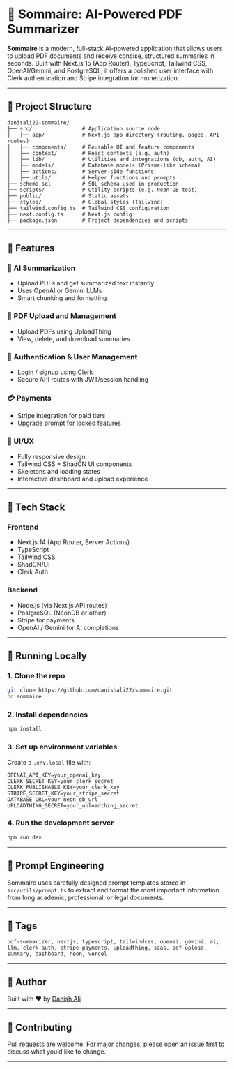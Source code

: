 # 📄 Sommaire: AI-Powered PDF Summarizer

**Sommaire** is a modern, full-stack AI-powered application that allows users to upload PDF documents and receive concise, structured summaries in seconds. Built with Next.js 15 (App Router), TypeScript, Tailwind CSS, OpenAI/Gemini, and PostgreSQL, it offers a polished user interface with Clerk authentication and Stripe integration for monetization.

---

## 📁 Project Structure

```
danisali22-sommaire/
├── src/                # Application source code
│   ├── app/            # Next.js app directory (routing, pages, API routes)
│   ├── components/     # Reusable UI and feature components
│   ├── context/        # React contexts (e.g. auth)
│   ├── lib/            # Utilities and integrations (db, auth, AI)
│   ├── models/         # Database models (Prisma-like schema)
│   ├── actions/        # Server-side functions
│   ├── utils/          # Helper functions and prompts
├── schema.sql          # SQL schema used in production
├── scripts/            # Utility scripts (e.g. Neon DB test)
├── public/             # Static assets
├── styles/             # Global styles (Tailwind)
├── tailwind.config.ts  # Tailwind CSS configuration
├── next.config.ts      # Next.js config
├── package.json        # Project dependencies and scripts
```

---

## 🚀 Features

### 🧠 AI Summarization

* Upload PDFs and get summarized text instantly
* Uses OpenAI or Gemini LLMs
* Smart chunking and formatting

### 🧾 PDF Upload and Management

* Upload PDFs using UploadThing
* View, delete, and download summaries

### 🔐 Authentication & User Management

* Login / signup using Clerk
* Secure API routes with JWT/session handling

### 💳 Payments

* Stripe integration for paid tiers
* Upgrade prompt for locked features

### 🎨 UI/UX

* Fully responsive design
* Tailwind CSS + ShadCN UI components
* Skeletons and loading states
* Interactive dashboard and upload experience

---

## 💠 Tech Stack

### **Frontend**

* Next.js 14 (App Router, Server Actions)
* TypeScript
* Tailwind CSS
* ShadCN/UI
* Clerk Auth

### **Backend**

* Node.js (via Next.js API routes)
* PostgreSQL (NeonDB or other)
* Stripe for payments
* OpenAI / Gemini for AI completions

---

## 🧪 Running Locally

### 1. Clone the repo

```bash
git clone https://github.com/danishali22/sommaire.git
cd sommaire
```

### 2. Install dependencies

```bash
npm install
```

### 3. Set up environment variables

Create a `.env.local` file with:

```
OPENAI_API_KEY=your_openai_key
CLERK_SECRET_KEY=your_clerk_secret
CLERK_PUBLISHABLE_KEY=your_clerk_key
STRIPE_SECRET_KEY=your_stripe_secret
DATABASE_URL=your_neon_db_url
UPLOADTHING_SECRET=your_uploadthing_secret
```

### 4. Run the development server

```bash
npm run dev
```

---

## 🧠 Prompt Engineering

Sommaire uses carefully designed prompt templates stored in `src/utils/prompt.ts` to extract and format the most important information from long academic, professional, or legal documents.

---

## 🧾 Tags

```
pdf-summarizer, nextjs, typescript, tailwindcss, openai, gemini, ai, llm, clerk-auth, stripe-payments, uploadthing, saas, pdf-upload, summary, dashboard, neon, vercel
```

---

## 👤 Author

Built with ❤️ by [Danish Ali](https://github.com/danishali22)

---

## 🙌 Contributing

Pull requests are welcome. For major changes, please open an issue first to discuss what you’d like to change.

---
